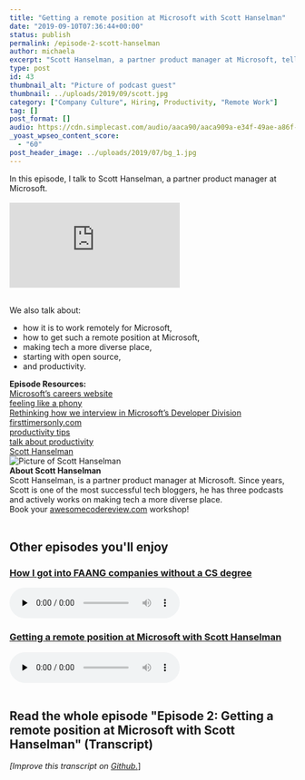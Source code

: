 ```yaml
---
title: "Getting a remote position at Microsoft with Scott Hanselman"
date: "2019-09-10T07:36:44+00:00"
status: publish
permalink: /episode-2-scott-hanselman
author: michaela
excerpt: "Scott Hanselman, a partner product manager at Microsoft, tells us how to get a remote job at Microsoft"
type: post
id: 43
thumbnail_alt: "Picture of podcast guest"
thumbnail: ../uploads/2019/09/scott.jpg
category: ["Company Culture", Hiring, Productivity, "Remote Work"]
tag: []
post_format: []
audio: https://cdn.simplecast.com/audio/aaca90/aaca909a-e34f-49ae-a86f-f59e4fa807f0/b94c57a5-9afe-4853-be2f-b4d147fb62bf/scott_episode2_ready_tc.mp3
_yoast_wpseo_content_score:
  - "60"
post_header_image: ../uploads/2019/07/bg_1.jpg
---
```


<div class="episode-about">
In this episode, I talk to Scott Hanselman, a partner product manager at Microsoft.
<br/> <br/> 
<div class="video-container">
<iframe class="video" src="https://www.youtube-nocookie.com/embed/zdRIY5SzdxE" title="YouTube video player" frameborder="0" allow="accelerometer; autoplay; clipboard-write; encrypted-media; gyroscope; picture-in-picture" allowfullscreen></iframe>
</div>

<br/>We also talk about:

<ul>
<li> how it is to work remotely for Microsoft,</li>
<li> how to get such a remote position at Microsoft,</li>
<li> making tech a more diverse place,</li>
<li> starting with open source,</li>
<li> and productivity.</li>
</ul>
</div>
<div class=" episode-links">
<b>Episode Resources:</b><br/>
<a href="https://careers.microsoft.com/us/en">Microsoft’s careers website</a><br/>
<a href="https://www.hanselman.com/blog/ImAPhonyAreYou.aspx">feeling like a phony</a><br/>
<a href="https://blog.usejournal.com/rethinking-how-we-interview-in-microsofts-developer-division-8f404cfd075a">Rethinking how we interview in Microsoft’s Developer Division</a><br/>
<a href="https://www.firsttimersonly.com/">firsttimersonly.com</a><br/>
<a href="https://www.hanselman.com/blog/ScottHanselmansCompleteListOfProductivityTips.aspx">productivity tips</a><br/>
<a href="https://www.youtube.com/watch?v=FS1mnISoG7U">talk about productivity</a><br/>
<a href="https://www.hanselman.com/">Scott Hanselman</a><br/>

</div>

<div class="row pt-2 align-items-center">
<div class="col-4 guest-picture">
<img src="../uploads/2019/09/scott.jpg" alt="Picture of Scott Hanselman"/>
</div>
<div class="col-8 guest-about">
<b>About Scott Hanselman</b><br/>
Scott Hanselman, is a partner product manager at Microsoft. Since years, Scott is one of the most successful tech bloggers, he has three podcasts and actively works on making tech a more diverse place.
</div>
</div>

<div class="sponsorship">
Book your <a href="https://www.michaelagreiler.com/workshops">awesomecodereview.com</a> workshop!
</div>
<br/>
<div>
  <h2>Other episodes you'll enjoy</h2>
    <div class="row-md-6">
      <div class="row g-0 border rounded overflow-hidden flex-md-row mb-4 shadow-sm h-md-250 position-relative">
          <div class="col p-4 d-flex flex-column position-static">
            <h3 class="mb-0"><a href="https://software-engineering-unlocked.com/faang-job-without-cs-degree/">How I got into FAANG companies without a CS degree</a></h3>
  <audio controls preload="none">
                <source src="https://cdn.simplecast.com/audio/aaca909a-e34f-49ae-a86f-f59e4fa807f0/episodes/2ec3af9e-9a17-4ccd-95df-0e9b1a03ecc6/audio/66ec2bf9-b1d0-4ae3-868e-9017bb8cc4ee/default_tc.mp3" />
              </audio>
          </div>
        </div>
      </div>
    <div class="row-md-6">
      <div class="row g-0 border rounded overflow-hidden flex-md-row mb-4 shadow-sm h-md-250 position-relative">
          <div class="col p-4 d-flex flex-column position-static">
            <h3 class="mb-0"><a href="https://software-engineering-unlocked.com/episode-2-scott-hanselman/">Getting a remote position at Microsoft with Scott Hanselman</a></h3>
  <audio controls preload="none">
                <source src="https://cdn.simplecast.com/audio/aaca90/aaca909a-e34f-49ae-a86f-f59e4fa807f0/b94c57a5-9afe-4853-be2f-b4d147fb62bf/scott_episode2_ready_tc.mp3" />
              </audio>
          </div>
        </div>
      </div>
</div>
<br/>

## Read the whole episode "Episode 2: Getting a remote position at Microsoft with Scott Hanselman" (Transcript)

_\[Improve this transcript on [Github](https://github.com/mgreiler/se-unlocked/tree/master/Transcripts)_[.](https://github.com/mgreiler/se-unlocked/tree/master/Transcripts)\]
